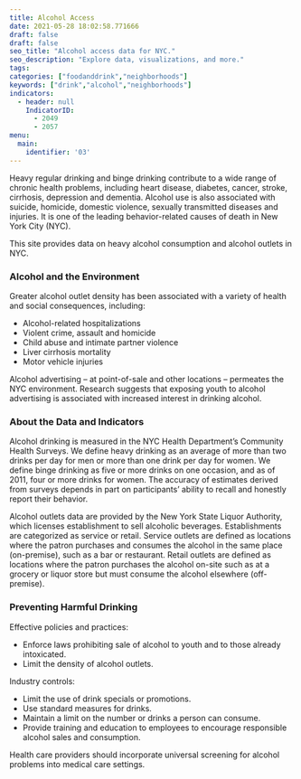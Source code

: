 ```yaml
---
title: Alcohol Access
date: 2021-05-28 18:02:58.771666
draft: false
draft: false
seo_title: "Alcohol access data for NYC."
seo_description: "Explore data, visualizations, and more."
tags: 
categories: ["foodanddrink","neighborhoods"]
keywords: ["drink","alcohol","neighborhoods"]
indicators:
  - header: null
    IndicatorID:
      - 2049
      - 2057
menu:
  main:
    identifier: '03'
---
```


Heavy regular drinking and binge drinking contribute to a wide range of chronic health problems, including heart disease, diabetes, cancer, stroke, cirrhosis, depression and dementia. Alcohol use is also associated with suicide, homicide, domestic violence, sexually transmitted diseases and injuries. It is one of the leading behavior-related causes of death in New York City (NYC).

This site provides data on heavy alcohol consumption and alcohol outlets in NYC.

### Alcohol and the Environment

Greater alcohol outlet density has been associated with a variety of health and social consequences, including:
* Alcohol-related hospitalizations
* Violent crime, assault and homicide
* Child abuse and intimate partner violence
* Liver cirrhosis mortality
* Motor vehicle injuries

Alcohol advertising – at point-of-sale and other locations – permeates the NYC environment. Research suggests that exposing youth to alcohol advertising is associated with increased interest in drinking alcohol.

### About the Data and Indicators

Alcohol drinking is measured in the NYC Health Department’s Community Health Surveys. We define heavy drinking as an average of more than two drinks per day for men or more than one drink per day for women. We define binge drinking as five or more drinks on one occasion, and as of 2011, four or more drinks for women. The accuracy of estimates derived from surveys depends in part on participants’ ability to recall and honestly report their behavior.  
  
Alcohol outlets data are provided by the New York State Liquor Authority, which licenses establishment to sell alcoholic beverages. Establishments are categorized as service or retail. Service outlets are defined as locations where the patron purchases and consumes the alcohol in the same place (on-premise), such as a bar or restaurant. Retail outlets are defined as locations where the patron purchases the alcohol on-site such as at a grocery or liquor store but must consume the alcohol elsewhere (off-premise).

### Preventing Harmful Drinking
Effective policies and practices:

* Enforce laws prohibiting sale of alcohol to youth and to those already intoxicated.
* Limit the density of alcohol outlets.

Industry controls:

* Limit the use of drink specials or promotions.
* Use standard measures for drinks.
* Maintain a limit on the number or drinks a person can consume.
* Provide training and education to employees to encourage responsible alcohol sales and consumption.

Health care providers should incorporate universal screening for alcohol problems into medical care settings.


